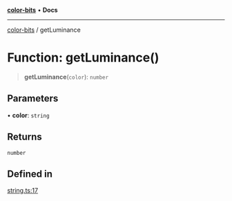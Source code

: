 [**color-bits**](../README.md) • **Docs**

***

[color-bits](../README.md) / getLuminance

# Function: getLuminance()

> **getLuminance**(`color`): `number`

## Parameters

• **color**: `string`

## Returns

`number`

## Defined in

[string.ts:17](https://github.com/romgrk/color-bits/blob/e6e18569fa37645f22dd4f4c831dece10d0dd00b/src/string.ts#L17)
